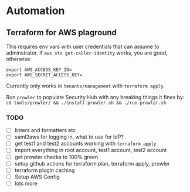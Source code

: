 # Automation

## Terraform for AWS plaground

This requires env vars with user credentials that can assume to adminstrator.
If `aws sts get-caller-identity` works, you are good, otherwise:

```
export AWS_ACCESS_KEY_ID=
export AWS_SECRET_ACCESS_KEY=
```

Currently only works in `tenants/management` with `terraform apply`.

Run `prowler` to populate Security Hub with any breaking things it fines by:
`cd tools/prowler/ && ./install-prowler.sh && ./run-prowler.sh`

### TODO

- [ ] linters and formatters etc
- [ ] saml2aws for logging in, what to use for IdP?
- [ ] get test1 and test2 accounts working with `terraform apply`
- [ ] import everything in root account, test1 account, test2 account
- [ ] get prowler checks to 100% green
- [ ] setup github actions for terraform plan, terraform apply, prowler
- [ ] terraform plugin caching
- [ ] Setup AWS Config
- [ ] lots more
